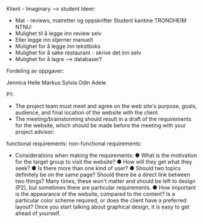 Klient - Imaginary --> student 
Ideer: 
- Mat - reviews, matretter og oppskrifter 
Student kantine TRONDHEIM NTNU: 
- Mulighet til å legge inn review selv 
- Eller legge inn stjerner manuelt 
- Mulighet for å legge inn tekstboks 
- Mulighet for å søke restaurant - skrive det inn selv 
- Mulighet for å lagre --> databaser? 

Fordeling av oppgaver:

Jennica
Helle
Markus
Sylvia
Odin
Adele

P1: 
- The project team must meet and agree on the web site's purpose, goals, audience, and
final location of the website with the client.
- The meeting/brainstorming should result in a draft of the requirements for the website, which
should be made before the meeting with your project advisor:

 functional requirements:
 non-functional requirements:


 - Considerations when making the requirements:
● What is the motivation for the target group to visit the website?
● How will they get what they seek?
● Is there more than one kind of user?
● Should two topics definitely be on the same page? Should there be a direct link
between two things? Many times, these won't matter and should be left to design
(P2), but sometimes there are particular requirements.
● How important is the appearance of the website, compared to the content? Is a
particular color scheme required, or does the client have a preferred layout? Once
you start talking about graphical design, it is easy to get ahead of yourself.